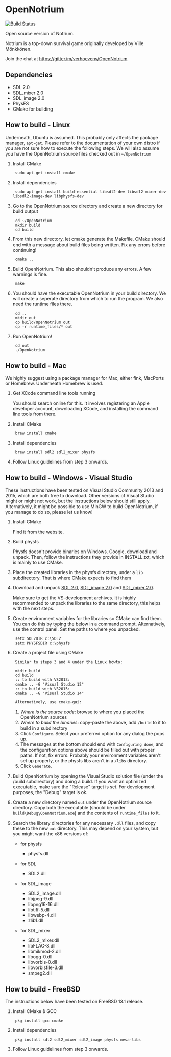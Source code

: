 OpenNotrium
===========

[![Build Status](https://github.com/verhoevenv/OpenNotrium/actions/workflows/ci.yml/badge.svg)](https://github.com/verhoevenv/OpenNotrium/actions/workflows/ci.yml)

Open source version of Notrium.

Notrium is a top-down survival game originally developed by Ville Mönkkönen.

Join the chat at https://gitter.im/verhoevenv/OpenNotrium

Dependencies
------------

* SDL 2.0
* SDL_mixer 2.0
* SDL_image 2.0
* PhysFS
* CMake for building


How to build - Linux
--------------------

Underneath, Ubuntu is assumed. This probably only affects the package manager, `apt-get`. Please refer to the documentation of your own distro if you are not sure how to execute the following steps.
We will also assume you have the OpenNotrium source files checked out in `~/OpenNotrium`

1. Install CMake

        sudo apt-get install cmake

2. Install dependencies

        sudo apt-get install build-essential libsdl2-dev libsdl2-mixer-dev libsdl2-image-dev libphysfs-dev

3. Go to the OpenNotrium source directory and create a new directory for build output

        cd ~/OpenNotrium
        mkdir build
        cd build

4. From this new directory, let cmake generate the Makefile. CMake should end with a message about build files being written. Fix any errors before continuing!

        cmake ..

5. Build OpenNotrium. This also shouldn't produce any errors. A few warnings is fine.

        make

6. You should have the executable OpenNotrium in your build directory. We will create a seperate directory from which to run the program. We also need the runtime files there.

        cd ..
        mkdir out
        cp build/OpenNotrium out
        cp -r runtime_files/* out

7. Run OpenNotrium!

        cd out
        ./OpenNotrium


How to build - Mac
--------------------

We highly suggest using a package manager for Mac, either fink, MacPorts or Homebrew. Underneath Homebrew is used.

1. Get XCode command line tools running

    You should search online for this. It involves registering an Apple developer account, downloading XCode, and installing the command line tools from there.

2. Install CMake

        brew install cmake

3. Install dependencies

        brew install sdl2 sdl2_mixer physfs

4. Follow Linux guidelines from step 3 onwards.


How to build - Windows - Visual Studio
--------------------

These instructions have been tested on Visual Studio Community 2013 and 2015, which are both free to download. Other versions of Visual Studio might or might not work, but the instructions below should still apply. Alternatively, it might be possible to use MinGW to build OpenNotrium, if you manage to do so, please let us know!

1. Install CMake

    Find it from the website.

2. Build physfs

    Physfs doesn't provide binaries on Windows. Google, download and unpack. Then, follow the instructions they provide in INSTALL.txt, which is mainly to use CMake.

3. Place the created libraries in the physfs directory, under a `lib` subdirectory. That is where CMake expects to find them

4. Download and unpack [SDL 2.0](https://www.libsdl.org/download-2.0.php), [SDL_image 2.0](https://www.libsdl.org/projects/SDL_image/) and [SDL_mixer 2.0](https://www.libsdl.org/projects/SDL_mixer/).

    Make sure to get the VS-development archives. It is highly recommended to unpack the libraries to the same directory, this helps with the next steps.

5. Create environment variables for the libraries so CMake can find them. You can do this by typing the below in a command prompt. Alternatively, use the control panel. Set the paths to where you unpacked.

        setx SDL2DIR c:\SDL2
        setx PHYSFSDIR c:\physfs

6. Create a project file using CMake

        Similar to steps 3 and 4 under the Linux howto:
        
        mkdir build
        cd build
        :: to build with VS2013:
        cmake .. -G "Visual Studio 12"
        :: to build with VS2015:
        cmake .. -G "Visual Studio 14"
        
        Alternatively, use cmake-gui:

    1. _Where is the source code_: browse to where you placed the OpenNotrium sources
    2. _Where to build the binaries_: copy-paste the above, add `/build` to it to build in a subdirectory
    3. Click `Configure`. Select your preferred option for any dialog the pops up.
    4. The messages at the bottom should end with `Configuring done`, and the configuration options above should be filled out with proper paths. If not, fix errors. Probably your environment variables aren't set up properly, or the physfs libs aren't in a `/libs` directory.
    5. Click `Generate`.


7. Build OpenNotrium by opening the Visual Studio solution file (under the /build subdirectory) and doing a build. If you want an optimized executable, make sure the "Release" target is set. For development purposes, the "Debug" target is ok.

8. Create a new directory named `out` under the OpenNotrium source directory. Copy both the executable (should be under `build\Debug\OpenNotrium.exe`) and the contents of `runtime_files` to it.

9. Search the library directories for any necessary `.dll` files, and copy these to the new `out` directory. This may depend on your system, but you might want the x86 versions of:

    * for physfs

        - physfs.dll

    * for SDL

        - SDL2.dll

    * for SDL_image

        - SDL2_image.dll
        - libjpeg-9.dll
        - libpng16-16.dll
        - libtiff-5.dll
        - libwebp-4.dll
        - zlib1.dll

    * for SDL_mixer

        - SDL2_mixer.dll
        - libFLAC-8.dll
        - libmikmod-2.dll
        - libogg-0.dll
        - libvorbis-0.dll
        - libvorbisfile-3.dll
        - smpeg2.dll


How to build - FreeBSD
----------------------

The instructions below have been tested on FreeBSD 13.1 release.

1. Install CMake & GCC

        pkg install gcc cmake

2. Install dependencies

        pkg install sdl2 sdl2_mixer sdl2_image physfs mesa-libs

3. Follow Linux guidelines from step 3 onwards.
